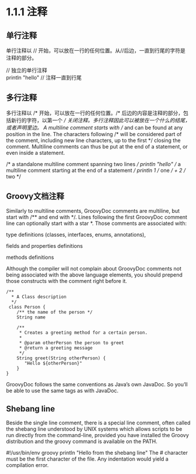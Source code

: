 # 1.1.1 注释


## 单行注释
单行注释以 // 开始，可以放在一行的任何位置。从//后边，一直到行尾的字符是注释的部分。

// 独立的单行注释  
println "hello" // 注释一直到行尾

## 多行注释

多行注释以 /* 开始，可以放在一行的任何位置。/* 后边的内容是注释的部分，包括新行的字符，以第一个 */ 关闭注释。多行注释因此可以被放在一个什么的结尾，或者声明里边。
A multiline comment starts with /* and can be found at any position in the line. The characters following /* will be considered part of the comment, including new line characters, up to the first */ closing the comment. Multiline comments can thus be put at the end of a statement, or even inside a statement.

/* a standalone multiline comment
   spanning two lines */
println "hello" /* a multiline comment starting
                   at the end of a statement */
println 1 /* one */ + 2 /* two */

## Groovy文档注释


Similarly to multiline comments, GroovyDoc comments are multiline, but start with /** and end with */. Lines following the first GroovyDoc comment line can optionally start with a star *. Those comments are associated with:

type definitions (classes, interfaces, enums, annotations),

fields and properties definitions

methods definitions

Although the compiler will not complain about GroovyDoc comments not being associated with the above language elements, you should prepend those constructs with the comment right before it.

 
``` 
/**  
  * A Class description    
  */  
 class Person {  
    /** the name of the person */  
    String name  

    /**  
     * Creates a greeting method for a certain person.  
     *  
     * @param otherPerson the person to greet  
     * @return a greeting message    
     */  
    String greet(String otherPerson) {  
       "Hello ${otherPerson}"  
    }  
}  
```

GroovyDoc follows the same conventions as Java’s own JavaDoc. So you’ll be able to use the same tags as with JavaDoc.


## Shebang line


Beside the single line comment, there is a special line comment, often called the shebang line understood by UNIX systems which allows scripts to be run directly from the command-line, provided you have installed the Groovy distribution and the groovy command is available on the PATH.

#!/usr/bin/env groovy
println "Hello from the shebang line"
The # character must be the first character of the file. Any indentation would yield a compilation error.